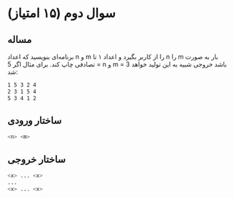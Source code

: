 # سوال دوم (۱۵ امتیاز)

## مساله

برنامه‌ای بنویسید که اعداد n و m را از کاربر بگیرد و اعداد ۱ تا n را m بار به صورت تصادفی چاپ کند.
برای مثال اگر 5 = n و m = 3 باشد خروجی شبیه به این تولید خواهد شد:

```sh
1 5 3 2 4
2 3 1 5 4
5 3 4 1 2
```

## ساختار ورودی

```sh
<n> <m>
```

## ساختار خروجی

```sh
<x> ... <x>
...
<x> ... <x>
```